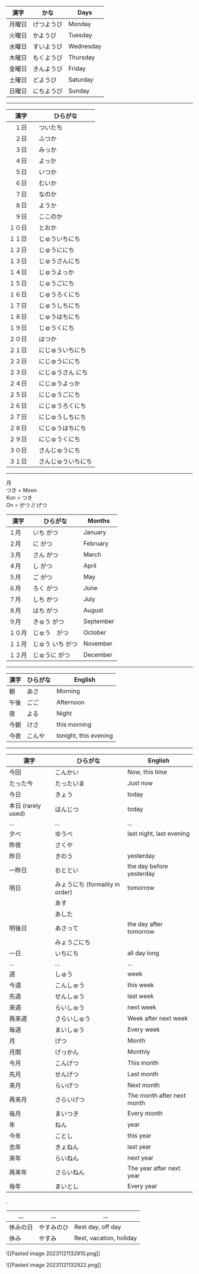 


| 漢字 | かな | Days |
| --- | --- | --- |
| 月曜日 | げつようび | Monday |
| 火曜日 | かようび   | Tuesday |
| 水曜日 | すいようび | Wednesday |
| 木曜日 | もくようび | Thursday |
| 金曜日 | きんようび | Friday |　
| 土曜日 | どようび   | Saturday |
| 日曜日 | にちようび | Sunday |

---

| 漢字 | ひらがな | 
| --- | --- |
| 　１日　| ついたち  |
| 　２日　| ふつか  |
| 　３日　| みっか  |
| 　４日　| よっか  |
| 　５日　| いつか  |
| 　６日　| むいか  |
| 　７日　| なのか　|
| 　８日　| ようか  |
| 　９日　| ここのか | 
| １０日　| とおか |
| １１日　| じゅういちにち  |
| １２日　| じゅうににち  |
| １３日　| じゅうさんにち  |
| １４日　| じゅうよっか  |
| １５日　| じゅうごにち  |
| １６日　| じゅうろくにち  |
| １７日　| じゅうしちにち | 
| １８日　| じゅうはちにち  |
| １９日　| じゅうくにち  |
| ２０日　| はつか  |
| ２１日　| にじゅういちにち |
| ２２日　| にじゅうににち  |
| ２３日　| にじゅうさん にち  |
| ２４日　| にじゅうよっか  |
| ２５日　| にじゅうごにち  |
| ２６日　| にじゅうろくにち  |
| ２７日　| にじゅうしちにち  |
| ２８日　| にじゅうはちにち  |
| ２９日　| にじゅうくにち | 
| ３０日　| さんじゅうにち  |
| ３１日  | さんじゅういちにち |

---

月 \
つき = Moon\
Kun = つき\
On = がつ // げつ

| 漢字 | ひらがな | Months |
| --- | --- | --- |
|  １月 | いち がつ  | January |
|  ２月 | に がつ  | February |
|  ３月 | さん がつ  | March|
|  ４月 | し がつ   | April|
|  ５月 | ご がつ  | May|
|  ６月 | ろく がつ  | June|
|  ７月 | しち がつ  | July|
|  ８月 | はち がつ  | August|
|  ９月 | きゅう がつ  | September|
|１０月 | じゅう　がつ  | October|
|１１月 | じゅう いち がつ  | November|
|１２月 | じゅうに がつ | December|

---

| 漢字 | ひらがな | English |
| --- | --- | --- |
| 朝 | あさ | Morning | 
| 午後 | ごご | Afternoon |
| 夜 | よる | Night | 
|今朝 | けさ | this morning | 
|今夜 | こんや | tonight, this evening | 

---

| 漢字 | ひらがな | English |
| --- | --- | --- |
| 今回   | こんかい | Now, this time | 
| たった今 | たったいま | Just now | 
|今日	|きょう 		|today	|
|本日 (rarely used)  |ほんじつ　　|today |
| ... | ... | ... |
|夕べ | ゆうべ | last night, last evening|
|昨夜 | さくや | |
|昨日 	|きのう		|yesterday
|一昨日 	|おととい		|the day before yesterday
|明日 	| みょうにち (formality in order) | tomorrow
| | あす | |
| | あした | |
|明後日 	|あさって	|the day after tomorrow |
| | みょうごにち	| |
|一日 	|いちにち		|all day long | 
| ... | ... | ... |
|週 	|しゅう		|week
|今週 	|こんしゅう		|this week
|先週 	|せんしゅう		|last week
|来週 	|らいしゅう		|next week
| 再来週 | さらいしゅう | Week after next week | 
| 毎週   | まいしゅう | Every week | 
| 月 	| げつ		| Month
| 月間  | げっかん | Monthly |
|今月 	|こんげつ		| This month
|先月 	|せんげつ		| Last month
|来月	|らいげつ		| Next month
| 再来月 | さらいげつ | The month after next month
| 毎月   | まいつき | Every month | 
|年	     | ねん		|year
|今年	|ことし		|this year
|去年	|きょねん		|last year
|来年	|らいねん		|next year
|再来年　| さらいねん　| The year after next year | 
| 毎年　| まいとし　| Every year |

.

|... |... |... |
| --- | --- | --- | 
| 休みの日 | やすみのひ | Rest day, off day | 
| 休み | やすみ | Rest, vacation, holiday | 



![[Pasted image 20231121132910.png]]






![[Pasted image 20231121132922.png]]